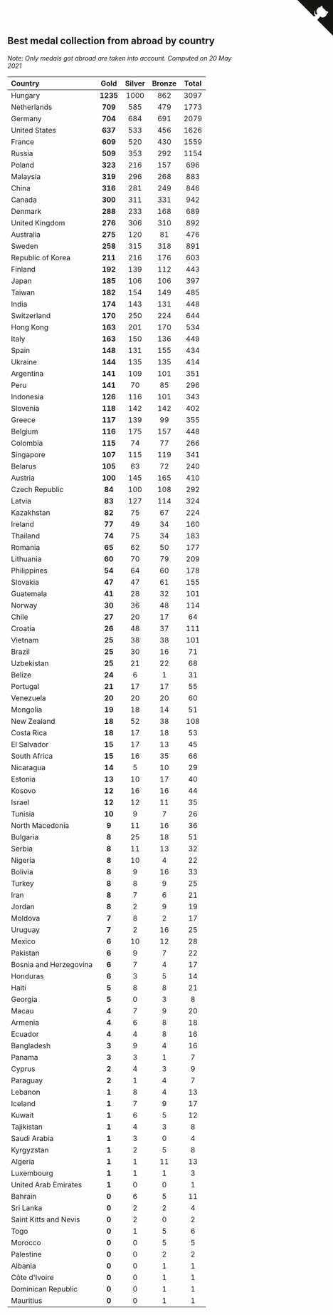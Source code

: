 ## Best medal collection from abroad by country

*Note: Only medals got abroad are taken into account.*
*Computed on 20 May 2021*

| Country | Gold | Silver | Bronze | Total |
| :--- | :--: | :--: | :--: | :--: |
| Hungary | **1235** | 1000 | 862 | 3097 |
| Netherlands | **709** | 585 | 479 | 1773 |
| Germany | **704** | 684 | 691 | 2079 |
| United States | **637** | 533 | 456 | 1626 |
| France | **609** | 520 | 430 | 1559 |
| Russia | **509** | 353 | 292 | 1154 |
| Poland | **323** | 216 | 157 | 696 |
| Malaysia | **319** | 296 | 268 | 883 |
| China | **316** | 281 | 249 | 846 |
| Canada | **300** | 311 | 331 | 942 |
| Denmark | **288** | 233 | 168 | 689 |
| United Kingdom | **276** | 306 | 310 | 892 |
| Australia | **275** | 120 | 81 | 476 |
| Sweden | **258** | 315 | 318 | 891 |
| Republic of Korea | **211** | 216 | 176 | 603 |
| Finland | **192** | 139 | 112 | 443 |
| Japan | **185** | 106 | 106 | 397 |
| Taiwan | **182** | 154 | 149 | 485 |
| India | **174** | 143 | 131 | 448 |
| Switzerland | **170** | 250 | 224 | 644 |
| Hong Kong | **163** | 201 | 170 | 534 |
| Italy | **163** | 150 | 136 | 449 |
| Spain | **148** | 131 | 155 | 434 |
| Ukraine | **144** | 135 | 135 | 414 |
| Argentina | **141** | 109 | 101 | 351 |
| Peru | **141** | 70 | 85 | 296 |
| Indonesia | **126** | 116 | 101 | 343 |
| Slovenia | **118** | 142 | 142 | 402 |
| Greece | **117** | 139 | 99 | 355 |
| Belgium | **116** | 175 | 157 | 448 |
| Colombia | **115** | 74 | 77 | 266 |
| Singapore | **107** | 115 | 119 | 341 |
| Belarus | **105** | 63 | 72 | 240 |
| Austria | **100** | 145 | 165 | 410 |
| Czech Republic | **84** | 100 | 108 | 292 |
| Latvia | **83** | 127 | 114 | 324 |
| Kazakhstan | **82** | 75 | 67 | 224 |
| Ireland | **77** | 49 | 34 | 160 |
| Thailand | **74** | 75 | 34 | 183 |
| Romania | **65** | 62 | 50 | 177 |
| Lithuania | **60** | 70 | 79 | 209 |
| Philippines | **54** | 64 | 60 | 178 |
| Slovakia | **47** | 47 | 61 | 155 |
| Guatemala | **41** | 28 | 32 | 101 |
| Norway | **30** | 36 | 48 | 114 |
| Chile | **27** | 20 | 17 | 64 |
| Croatia | **26** | 48 | 37 | 111 |
| Vietnam | **25** | 38 | 38 | 101 |
| Brazil | **25** | 30 | 16 | 71 |
| Uzbekistan | **25** | 21 | 22 | 68 |
| Belize | **24** | 6 | 1 | 31 |
| Portugal | **21** | 17 | 17 | 55 |
| Venezuela | **20** | 20 | 20 | 60 |
| Mongolia | **19** | 18 | 14 | 51 |
| New Zealand | **18** | 52 | 38 | 108 |
| Costa Rica | **18** | 17 | 18 | 53 |
| El Salvador | **15** | 17 | 13 | 45 |
| South Africa | **15** | 16 | 35 | 66 |
| Nicaragua | **14** | 5 | 10 | 29 |
| Estonia | **13** | 10 | 17 | 40 |
| Kosovo | **12** | 16 | 16 | 44 |
| Israel | **12** | 12 | 11 | 35 |
| Tunisia | **10** | 9 | 7 | 26 |
| North Macedonia | **9** | 11 | 16 | 36 |
| Bulgaria | **8** | 25 | 18 | 51 |
| Serbia | **8** | 11 | 13 | 32 |
| Nigeria | **8** | 10 | 4 | 22 |
| Bolivia | **8** | 9 | 16 | 33 |
| Turkey | **8** | 8 | 9 | 25 |
| Iran | **8** | 7 | 6 | 21 |
| Jordan | **8** | 2 | 9 | 19 |
| Moldova | **7** | 8 | 2 | 17 |
| Uruguay | **7** | 2 | 16 | 25 |
| Mexico | **6** | 10 | 12 | 28 |
| Pakistan | **6** | 9 | 7 | 22 |
| Bosnia and Herzegovina | **6** | 7 | 4 | 17 |
| Honduras | **6** | 3 | 5 | 14 |
| Haiti | **5** | 8 | 8 | 21 |
| Georgia | **5** | 0 | 3 | 8 |
| Macau | **4** | 7 | 9 | 20 |
| Armenia | **4** | 6 | 8 | 18 |
| Ecuador | **4** | 4 | 8 | 16 |
| Bangladesh | **3** | 9 | 4 | 16 |
| Panama | **3** | 3 | 1 | 7 |
| Cyprus | **2** | 4 | 3 | 9 |
| Paraguay | **2** | 1 | 4 | 7 |
| Lebanon | **1** | 8 | 4 | 13 |
| Iceland | **1** | 7 | 9 | 17 |
| Kuwait | **1** | 6 | 5 | 12 |
| Tajikistan | **1** | 4 | 3 | 8 |
| Saudi Arabia | **1** | 3 | 0 | 4 |
| Kyrgyzstan | **1** | 2 | 5 | 8 |
| Algeria | **1** | 1 | 11 | 13 |
| Luxembourg | **1** | 1 | 1 | 3 |
| United Arab Emirates | **1** | 0 | 0 | 1 |
| Bahrain | **0** | 6 | 5 | 11 |
| Sri Lanka | **0** | 2 | 2 | 4 |
| Saint Kitts and Nevis | **0** | 2 | 0 | 2 |
| Togo | **0** | 1 | 5 | 6 |
| Morocco | **0** | 0 | 5 | 5 |
| Palestine | **0** | 0 | 2 | 2 |
| Albania | **0** | 0 | 1 | 1 |
| Côte d'Ivoire | **0** | 0 | 1 | 1 |
| Dominican Republic | **0** | 0 | 1 | 1 |
| Mauritius | **0** | 0 | 1 | 1 |


<a href="https://github.com/jonatanklosko/wca_statistics" class="github-corner" aria-label="View source on Github"><svg width="80" height="80" viewBox="0 0 250 250" style="fill:#151513; color:#fff; position: absolute; top: 0; border: 0; right: 0;" aria-hidden="true"><path d="M0,0 L115,115 L130,115 L142,142 L250,250 L250,0 Z"></path><path d="M128.3,109.0 C113.8,99.7 119.0,89.6 119.0,89.6 C122.0,82.7 120.5,78.6 120.5,78.6 C119.2,72.0 123.4,76.3 123.4,76.3 C127.3,80.9 125.5,87.3 125.5,87.3 C122.9,97.6 130.6,101.9 134.4,103.2" fill="currentColor" style="transform-origin: 130px 106px;" class="octo-arm"></path><path d="M115.0,115.0 C114.9,115.1 118.7,116.5 119.8,115.4 L133.7,101.6 C136.9,99.2 139.9,98.4 142.2,98.6 C133.8,88.0 127.5,74.4 143.8,58.0 C148.5,53.4 154.0,51.2 159.7,51.0 C160.3,49.4 163.2,43.6 171.4,40.1 C171.4,40.1 176.1,42.5 178.8,56.2 C183.1,58.6 187.2,61.8 190.9,65.4 C194.5,69.0 197.7,73.2 200.1,77.6 C213.8,80.2 216.3,84.9 216.3,84.9 C212.7,93.1 206.9,96.0 205.4,96.6 C205.1,102.4 203.0,107.8 198.3,112.5 C181.9,128.9 168.3,122.5 157.7,114.1 C157.9,116.9 156.7,120.9 152.7,124.9 L141.0,136.5 C139.8,137.7 141.6,141.9 141.8,141.8 Z" fill="currentColor" class="octo-body"></path></svg></a><style>.github-corner:hover .octo-arm{animation:octocat-wave 560ms ease-in-out}@keyframes octocat-wave{0%,100%{transform:rotate(0)}20%,60%{transform:rotate(-25deg)}40%,80%{transform:rotate(10deg)}}@media (max-width:500px){.github-corner:hover .octo-arm{animation:none}.github-corner .octo-arm{animation:octocat-wave 560ms ease-in-out}}</style>
